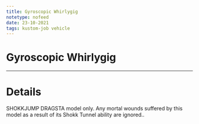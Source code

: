 ```yaml
---
title: Gyroscopic Whirlygig
notetype: nofeed
date: 23-10-2021
tags: kustom-job vehicle
---
```


# Gyroscopic Whirlygig

---

# Details

SHOKKJUMP DRAGSTA model only. Any mortal wounds suffered by this model as a result of its Shokk Tunnel ability are ignored..